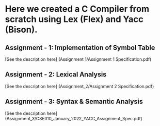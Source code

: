 # Here we created a C Compiler from scratch using Lex (Flex) and Yacc (Bison).

## Assignment - 1: Implementation of Symbol Table 
[See the description here] (Assignment 1/Assignment 1 Specification.pdf)

## Assignment - 2: Lexical Analysis
[See the description here] (Assignment_2/Assignment 2 Specification.pdf)

## Assignment - 3: Syntax & Semantic Analysis  
[See the description here] (Assignment_3/CSE310_January_2022_YACC_Assignment_Spec.pdf)
